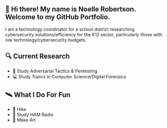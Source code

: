 ## :wave: Hi there! My name is Noelle Robertson. Welcome to my GitHub Portfolio.

I am a technology coordinator for a school district researching cybersecurity solutions/efficiency for the K12 sector, particularly those with low technology/cybersecurity budgets.

## 🔍 Current Research
- 🔺 Study Adversarial Tactics & Pentesting
- 💻 Study Topics in Computer Science/Digital Forensics

## 🛰️ What I Do For Fun
- 🌲 Hike 
- 📡 Study HAM Radio
- 🎨 Make Art
